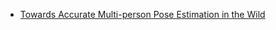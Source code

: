 
- [Towards Accurate Multi-person Pose Estimation in the Wild](https://arxiv.org/pdf/1701.01779.pdf)
